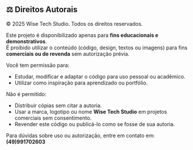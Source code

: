 ## ⚖️ Direitos Autorais

© 2025 Wise Tech Studio. Todos os direitos reservados.  

Este projeto é disponibilizado apenas para **fins educacionais e demonstrativos**.  
É proibido utilizar o conteúdo (código, design, textos ou imagens) para fins **comerciais ou de revenda** sem autorização prévia.  

Você tem permissão para:
- Estudar, modificar e adaptar o código para uso pessoal ou acadêmico.  
- Utilizar como inspiração para aprendizado ou portfólio.  

Não é permitido:
- Distribuir cópias sem citar a autoria.  
- Usar a marca, logotipo ou nome **Wise Tech Studio** em projetos comerciais sem consentimento.  
- Revender este código ou publicá-lo como se fosse de sua autoria.  

Para dúvidas sobre uso ou autorização, entre em contato em: **(49)991702603**
